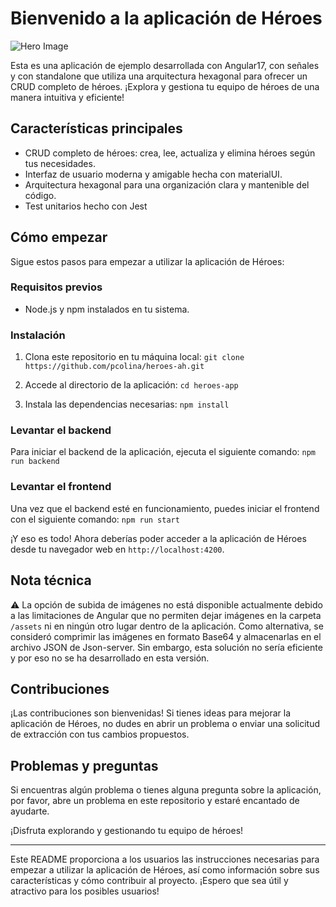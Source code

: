 # Bienvenido a la aplicación de Héroes

![Hero Image](https://example.com/hero-image.png)

Esta es una aplicación de ejemplo desarrollada con Angular17, con señales y con standalone que utiliza una arquitectura hexagonal para ofrecer un CRUD completo de héroes. ¡Explora y gestiona tu equipo de héroes de una manera intuitiva y eficiente!

## Características principales

- CRUD completo de héroes: crea, lee, actualiza y elimina héroes según tus necesidades.
- Interfaz de usuario moderna y amigable hecha con materialUI.
- Arquitectura hexagonal para una organización clara y mantenible del código.
- Test unitarios hecho con Jest

## Cómo empezar

Sigue estos pasos para empezar a utilizar la aplicación de Héroes:

### Requisitos previos

- Node.js y npm instalados en tu sistema.

### Instalación

1. Clona este repositorio en tu máquina local: `git clone  https://github.com/pcolina/heroes-ah.git`

2. Accede al directorio de la aplicación: `cd heroes-app`

3. Instala las dependencias necesarias: `npm install`

### Levantar el backend

Para iniciar el backend de la aplicación, ejecuta el siguiente comando: `npm run backend`

### Levantar el frontend

Una vez que el backend esté en funcionamiento, puedes iniciar el frontend con el siguiente comando: `npm run start`

¡Y eso es todo! Ahora deberías poder acceder a la aplicación de Héroes desde tu navegador web en `http://localhost:4200`.

## Nota técnica

⚠️ La opción de subida de imágenes no está disponible actualmente debido a las limitaciones de Angular que no permiten dejar imágenes en la carpeta `/assets` ni en ningún otro lugar dentro de la aplicación. Como alternativa, se consideró comprimir las imágenes en formato Base64 y almacenarlas en el archivo JSON de Json-server. Sin embargo, esta solución no sería eficiente y por eso no se ha desarrollado en esta versión.

## Contribuciones

¡Las contribuciones son bienvenidas! Si tienes ideas para mejorar la aplicación de Héroes, no dudes en abrir un problema o enviar una solicitud de extracción con tus cambios propuestos.

## Problemas y preguntas

Si encuentras algún problema o tienes alguna pregunta sobre la aplicación, por favor, abre un problema en este repositorio y estaré encantado de ayudarte.

¡Disfruta explorando y gestionando tu equipo de héroes!

---

Este README proporciona a los usuarios las instrucciones necesarias para empezar a utilizar la aplicación de Héroes, así como información sobre sus características y cómo contribuir al proyecto. ¡Espero que sea útil y atractivo para los posibles usuarios!
